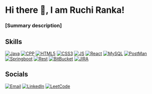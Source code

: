  # Hi there 👋, I am Ruchi Ranka!
### [Summary description]

## Skills

[![Java][Java]][Java-url]
[![CPP][CPP]][CPP-url]
[![HTML5][HTML5]][HTML5-url]
[![CSS3][CSS3]][CSS3-url]
[![JS][JS]][JS-url]
[![React][React.js]][React-url]
[![MySQL][MySQL]][MySQL-url]
[![PostMan][Postman]][Postman-url]
[![Springboot][Springboot]][Springboot-url]
[![Rest][Rest]][Rest-url]
[![BitBucket][BitBucket]][BitBucket-url]
[![JIRA][JIRA]][JIRA-url]

## Socials

[![Email][email-shield]][email-url]
[![LinkedIn][linkedin-shield]][linkedin-url]
[![LeetCode][leetcode-shield]][leetcode-url]


[email-shield]: https://img.shields.io/badge/Email-4F4A45.svg?style=for-the-badge&logo=gmail
[email-url]: mailto:ruchiranka2103@gmail.com
[linkedin-shield]: https://img.shields.io/badge/LinkedIn-4F4A45.svg?style=for-the-badge&logo=linkedin
[linkedin-url]: https://linkedin.com/in/othneildrew
[leetcode-shield]: https://img.shields.io/badge/LeetCode-4F4A45.svg?style=for-the-badge&logo=leetcode
[leetcode-url]: https://leetcode.com/ruch21/
[React.js]: https://img.shields.io/badge/React-20232A?style=for-the-badge&logo=react&logoColor=61DAFB
[React-url]: https://reactjs.org/
[HTML5]: https://img.shields.io/badge/HTML5-20232A?style=for-the-badge&logo=html5
[HTML5-url]: https://developer.mozilla.org/en-US/docs/Web/HTML
[CSS3]: https://img.shields.io/badge/CSS3-20232A?style=for-the-badge&logo=css3
[CSS3-url]: https://developer.mozilla.org/en-US/docs/Web/CSS
[Java]: https://img.shields.io/badge/Java-20232A?style=for-the-badge&logo=java
[Java-url]: https://www.java.com/
[CPP]: https://img.shields.io/badge/CPP-20232A?style=for-the-badge&logo=c%2B%2B
[CPP-url]: https://isocpp.org/
[MySQL]: https://img.shields.io/badge/MySQL-20232A?style=for-the-badge&logo=mysql
[MySQL-url]: https://dev.mysql.com/doc/
[JS]: https://img.shields.io/badge/JavaScript-20232A?style=for-the-badge&logo=javascript
[JS-url]: https://developer.mozilla.org/en-US/docs/Web/JavaScript
[Postman]: https://img.shields.io/badge/Postman-20232A?style=for-the-badge&logo=postman
[Postman-url]: https://www.postman.com/
[Springboot]: https://img.shields.io/badge/Springboot-20232A?style=for-the-badge&logo=spring
[Springboot-url]: https://spring.io/projects/spring-boot
[Rest]: https://img.shields.io/badge/Rest-20232A?style=for-the-badge
[Rest-url]: https://en.wikipedia.org/wiki/Representational_state_transfer
[BitBucket]: https://img.shields.io/badge/BitBucket-20232A?style=for-the-badge&logo=bitbucket
[BitBucket-url]: https://bitbucket.org/
[JIRA]: https://img.shields.io/badge/JIRA-20232A?style=for-the-badge&logo=jira
[JIRA-url]: https://www.atlassian.com/software/jira
